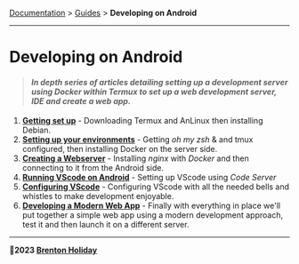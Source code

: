 [Documentation](./) > [Guides](./guides) > __Developing on Android__

------

# Developing on Android

> #### *In depth series of articles detailing setting up a development server using Docker within Termux to set up a web development server, IDE and create a web app.*

1. [__Getting set up__](./guides/developing-on-android/getting-set-up) - Downloading Termux and AnLinux then installing Debian.
2. [__Setting up your environments__](./guides/developing-on-android/02-setting-up-your-environments) - Getting *oh my zsh* & and tmux configured, then installing Docker on the server side. 
3. [__Creating a Webserver__](./guides/developing-on-android/03-creating-a-web-server) - Installing *nginx* with *Docker* and then connecting to it from the Android side.
4. [__Running VScode on Android__](./guides/developing-on-android/04-running-vscode-on-android) - Setting up VScode using *Code Server*
5. [__Configuring VScode__](./guides/developing-on-android/05-configuring-vscode) - Configuring VScode with all the needed bells and whistles to make development enjoyable.
6. [__Developing a Modern Web App__](./guides/developing-on-android/06-developing-a-modern-web-app) - Finally with everything in place we'll put together a simple web app using a modern development approach, test it and then launch it on a different server.

***

**🤍2023 [Brenton Holiday](https://allmylinks.com/8rents)**
